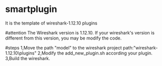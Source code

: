 # smartplugin
It is the template of wireshark-1.12.10  plugins 

#attention
The Wireshark version is 1.12.10. If your wireshark's version is different from this version,
you may be modify the code.

#steps
1,Move the path "model" to the wireshark project path:"wireshark-1.12.10\plugins\"
2,Modify the add_new_plugin.sh according your plugin.
3,Build the wireshark.
